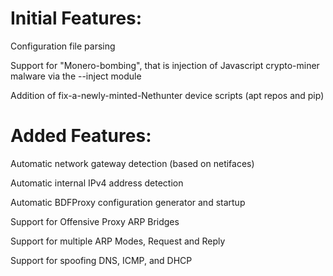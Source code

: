 # Initial Features:

Configuration file parsing

Support for "Monero-bombing", that is injection of Javascript crypto-miner malware via the --inject module

Addition of fix-a-newly-minted-Nethunter device scripts (apt repos and pip)

# Added Features:

Automatic network gateway detection (based on netifaces)

Automatic internal IPv4 address detection

Automatic BDFProxy configuration generator and startup

Support for Offensive Proxy ARP Bridges

Support for multiple ARP Modes, Request and Reply

Support for spoofing DNS, ICMP, and DHCP


